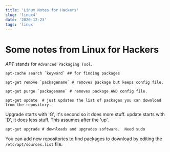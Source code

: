 ```yaml
---
title: 'Linux Notes for Hackers'
slug: 'linux4'
date: '2020-12-23'
tags: 'linux'
---
```


# Some notes from Linux for Hackers


*APT* stands for `Advanced Packaging Tool`.

```shell
apt-cache search `keyword` ## for finding packages
```

```shell
apt-get remove `packagename` # removes package but keeps config file.
```

```shell
apt-get purge `packagename` # removes package AND config file.
```


```shell
apt-get update  # just updates the list of packages you can download from the repository.
```

Upgrade starts with 'G', it's second so it does more stuff.  update starts with 'D', it does less stuff.  This assumes after the 'up'.

```shell
apt-get upgrade # downloads and upgrades software.  Need sudo
```


You can add new repositories to find packages to download by editing the `/etc/apt/sources.list` file.